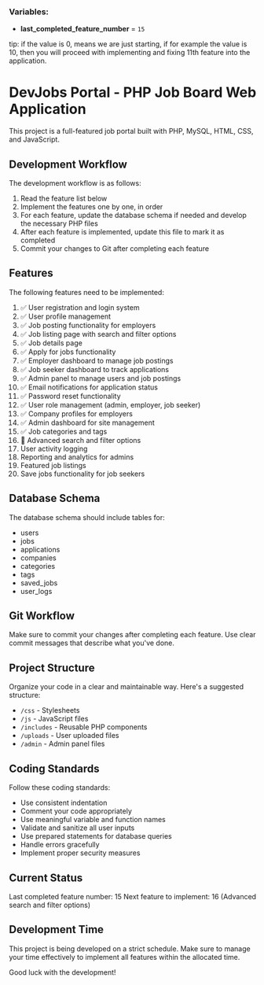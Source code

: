 ### Variables:

- **last_completed_feature_number** = `15`

tip: if the value is 0, means we are just starting, if for example the value is 10, then you will proceed with implementing and fixing 11th feature into the application.

# DevJobs Portal - PHP Job Board Web Application

This project is a full-featured job portal built with PHP, MySQL, HTML, CSS, and JavaScript.

## Development Workflow

The development workflow is as follows:

1. Read the feature list below
2. Implement the features one by one, in order
3. For each feature, update the database schema if needed and develop the necessary PHP files
4. After each feature is implemented, update this file to mark it as completed
5. Commit your changes to Git after completing each feature

## Features

The following features need to be implemented:

1. ✅ User registration and login system
2. ✅ User profile management
3. ✅ Job posting functionality for employers
4. ✅ Job listing page with search and filter options
5. ✅ Job details page
6. ✅ Apply for jobs functionality
7. ✅ Employer dashboard to manage job postings
8. ✅ Job seeker dashboard to track applications
9. ✅ Admin panel to manage users and job postings
10. ✅ Email notifications for application status
11. ✅ Password reset functionality
12. ✅ User role management (admin, employer, job seeker)
13. ✅ Company profiles for employers
14. ✅ Admin dashboard for site management
15. ✅ Job categories and tags
16. 🔄 Advanced search and filter options
17. User activity logging
18. Reporting and analytics for admins
19. Featured job listings
20. Save jobs functionality for job seekers

## Database Schema

The database schema should include tables for:

- users
- jobs
- applications
- companies
- categories
- tags
- saved_jobs
- user_logs

## Git Workflow

Make sure to commit your changes after completing each feature. Use clear commit messages that describe what you've done.

## Project Structure

Organize your code in a clear and maintainable way. Here's a suggested structure:

- `/css` - Stylesheets
- `/js` - JavaScript files
- `/includes` - Reusable PHP components
- `/uploads` - User uploaded files
- `/admin` - Admin panel files

## Coding Standards

Follow these coding standards:

- Use consistent indentation
- Comment your code appropriately
- Use meaningful variable and function names
- Validate and sanitize all user inputs
- Use prepared statements for database queries
- Handle errors gracefully
- Implement proper security measures

## Current Status

Last completed feature number: 15
Next feature to implement: 16 (Advanced search and filter options)

## Development Time

This project is being developed on a strict schedule. Make sure to manage your time effectively to implement all features within the allocated time.

Good luck with the development!
